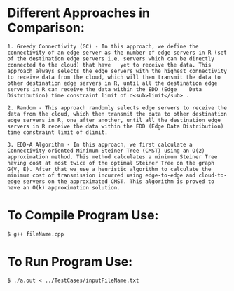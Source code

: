 # Different Approaches in Comparison:
	1. Greedy Connectivity (GC) - In this approach, we define the connectivity of an edge server as the number of edge servers in R (set of the destination edge servers i.e. servers which can be directly connected to the cloud) that have	yet to receive the data. This approach always selects the edge servers with the highest connectivity to receive data from the cloud, which will then transmit the data to other destination edge servers in R, until all the destination edge servers in R can receive the data within the EDD (Edge	Data Distribution) time constraint limit of d<sub>limit</sub> .

	2. Random - This approach randomly selects edge servers	to receive the data from the cloud, which then transmit	the data to other destination edge servers in R, one after another, until all the destination edge servers in R receive the data within the EDD (Edge Data Distribution) time constraint limit of dlimit.

	3. EDD-A Algorithm - In this approach, we first calculate a Connectivity-oriented Minimum Steiner Tree (CMST) using an O(2) approximation method. This method calculates a minimum Steiner Tree having cost at most twice of the optimal Steiner Tree on the graph G(V, E). After that we use a heuristic algorithm to calculate the minimum cost of transmission incurred using edge-to-edge and cloud-to-edge servers on the approximated CMST. This algorithm is proved to have an O(k) approximation solution.

# To Compile Program Use:
	$ g++ fileName.cpp

# To Run Program Use:
	$ ./a.out < ../TestCases/inputFileName.txt 

